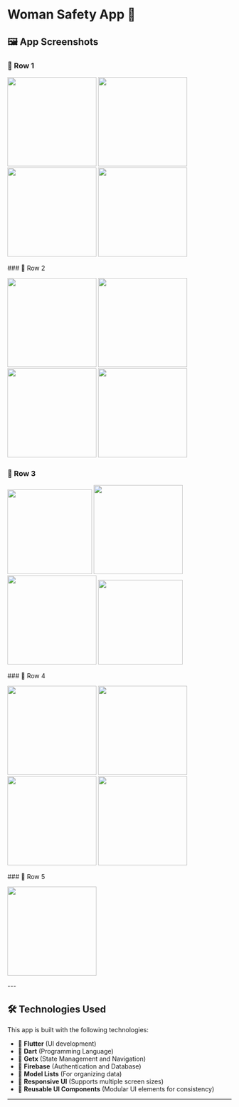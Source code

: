 # Woman Safety App 📖



## 🖼 App Screenshots

### 🔹 Row 1
<p float="left">
  <img src="assets/screenshots/splash.jpg" width="200"/>
  <img src="assets/screenshots/sign_in.jpg" width="200"/>
  <img src="assets/screenshots/sign_up.jpg" width="200"/>
  <img src="assets/screenshots/email.jpg" width="200"/>
</p>
### 🔹 Row 2
<p float="left">
  <img src="assets/screenshots/otp.jpg" width="200"/>
  <img src="assets/screenshots/confirmed.jpg" width="200"/>
  <img src="assets/screenshots/map_permission.jpg" width="200"/>
  <img src="assets/screenshots/map.jpg" width="200"/>
</p>

### 🔹 Row 3
<p float="left">
  <img src="assets/screenshots/home.jpg" width="190"/>
  <img src="assets/screenshots/help.jpg.jpg" width="200"/>
  <img src="assets/screenshots/emergency_number.jpg" width="200"/>
  <img src="assets/screenshots/faq.jpg" width="190"/>
</p>
### 🔹 Row 4
<p float="left">
  <img src="assets/screenshots/sos_msg.jpg" width="200"/>
  <img src="assets/screenshots/user.jpg" width="200"/>
  <img src="assets/screenshots/msg.jpg" width="200"/>
  <img src="assets/screenshots/add_number.jpg" width="200"/>
</p>
### 🔹 Row 5
<p float="left">
 <img src="assets/screenshots/profile.jpg" width="200"/>
</p>
---

## 🛠️ Technologies Used

This app is built with the following technologies:

- 🔹 **Flutter** (UI development)
- 🔹 **Dart** (Programming Language)
- 🔹 **Getx** (State Management and Navigation)
- 🔹 **Firebase** (Authentication and Database)
- 🔹 **Model Lists** (For organizing data)
- 🔹 **Responsive UI** (Supports multiple screen sizes)
- 🔹 **Reusable UI Components** (Modular UI elements for consistency)
---